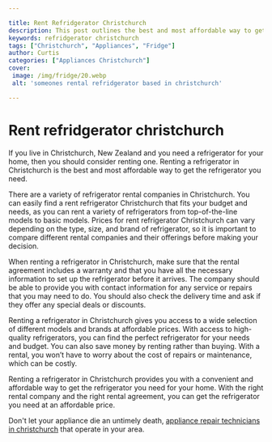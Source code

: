 ```yaml
---

title: Rent Refridgerator Christchurch
description: This post outlines the best and most affordable way to get a refrigerator in Christchurch, New Zealand, and informs readers considering renting one - read on to find out more!
keywords: refridgerator christchurch
tags: ["Christchurch", "Appliances", "Fridge"]
author: Curtis
categories: ["Appliances Christchurch"]
cover: 
 image: /img/fridge/20.webp
 alt: 'someones rental refridgerator based in christchurch'

---
```


# Rent refridgerator christchurch

If you live in Christchurch, New Zealand and you need a refrigerator for your home, then you should consider renting one. Renting a refrigerator in Christchurch is the best and most affordable way to get the refrigerator you need.

There are a variety of refrigerator rental companies in Christchurch. You can easily find a rent refrigerator Christchurch that fits your budget and needs, as you can rent a variety of refrigerators from top-of-the-line models to basic models. Prices for rent refrigerator Christchurch can vary depending on the type, size, and brand of refrigerator, so it is important to compare different rental companies and their offerings before making your decision.

When renting a refrigerator in Christchurch, make sure that the rental agreement includes a warranty and that you have all the necessary information to set up the refrigerator before it arrives. The company should be able to provide you with contact information for any service or repairs that you may need to do. You should also check the delivery time and ask if they offer any special deals or discounts.

Renting a refrigerator in Christchurch gives you access to a wide selection of different models and brands at affordable prices. With access to high-quality refrigerators, you can find the perfect refrigerator for your needs and budget. You can also save money by renting rather than buying. With a rental, you won’t have to worry about the cost of repairs or maintenance, which can be costly.

Renting a refrigerator in Christchurch provides you with a convenient and affordable way to get the refrigerator you need for your home. With the right rental company and the right rental agreement, you can get the refrigerator you need at an affordable price.

Don't let your appliance die an untimely death, <a href="/pages/appliance-repair-technicians/new-zealand/christchurch/">appliance repair technicians in christchurch</a> that operate in your area.